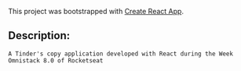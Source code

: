 This project was bootstrapped with [Create React App](https://github.com/facebook/create-react-app).

## Description:

`A Tinder's copy application developed with React during the Week Omnistack 8.0 of Rocketseat`
